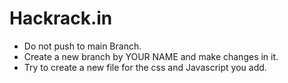 # Hackrack.in
- Do not push to main Branch.
- Create a new branch by YOUR NAME and make changes in it.
- Try to create a new file for the css and Javascript you add.
